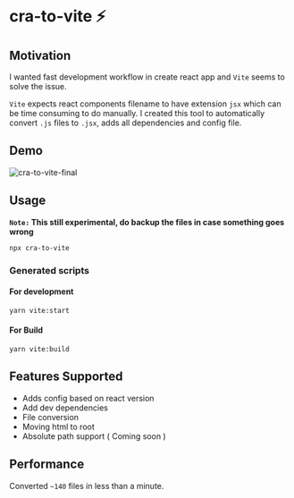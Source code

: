 

# cra-to-vite ⚡️ 

## Motivation
I wanted fast development workflow in create react app and `Vite` seems to solve the issue.

`Vite` expects react components filename to have extension `jsx` which can be time consuming to do manually. I created this tool to automatically convert `.js` files to `.jsx`, adds all dependencies and config file.

## Demo

![cra-to-vite-final](https://user-images.githubusercontent.com/22376783/120222624-dc60a380-c25d-11eb-9dd9-4727a9cb4817.gif)


## Usage
**`Note:` This still experimental, do backup the files in case something goes wrong**

```
npx cra-to-vite
```

### Generated scripts

#### For development

```
yarn vite:start
```

#### For Build
```
yarn vite:build
```
## Features Supported
- Adds config based on react version
- Add dev dependencies
- File conversion
- Moving html to root
- Absolute path support ( Coming soon )

## Performance
Converted `~140` files in less than a minute.
